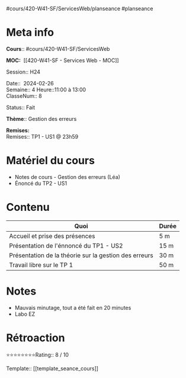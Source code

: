 #cours/420-W41-SF/ServicesWeb/planseance #planseance
# Meta info

**Cours**:: #cours/420-W41-SF/ServicesWeb 

**MOC:**  [[420-W41-SF - Services Web - MOC]]

Session:: H24

Date::  2024-02-26  
Semaine:: 4
Heure::11:00 à 13:00  
ClasseNum:: 8

Status:: <span class="chip done">Fait</span> 

**Thème**:: Gestion des erreurs

**Remises:**  
Remises:: TP1 - US1 @ 23h59

# Matériel du cours
* Notes de cours - Gestion des erreurs (Léa)
* Énoncé du TP2 - US1
# Contenu
| Quoi | Durée |
| ---- | ---- |
| Accueil et prise des présences | 5 m |
| Présentation de l'énnoncé du TP1 - US2 | 15 m |
| Présentation de la théorie sur la gestion des erreurs | 30 m |
| Travail libre sur le TP 1 | 50 m |
# Notes
* Mauvais minutage, tout a été fait en 20 minutes
* Labo EZ
# Rétroaction
⭐⭐⭐⭐⭐⭐⭐⭐Rating:: 8 / 10

Template:: [[template_seance_cours]]